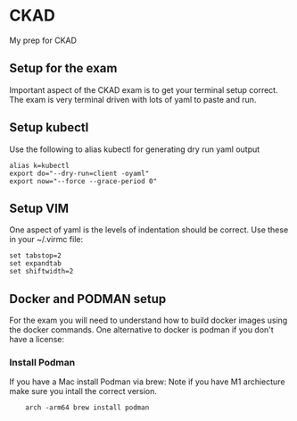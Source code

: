 # CKAD
My prep for CKAD

## Setup for the exam
Important aspect of the CKAD exam is to get your terminal setup correct.
The exam is very terminal driven with lots of yaml to paste and run.

## Setup kubectl

Use the following to alias kubectl for generating dry run yaml output

```
alias k=kubectl
export do="--dry-run=client -oyaml"
export now="--force --grace-period 0"
```

## Setup VIM

One aspect of yaml is the levels of indentation should be correct. Use these in your ~/.virmc file:

```
set tabstop=2
set expandtab
set shiftwidth=2
```

## Docker and PODMAN setup

For the exam you will need to understand how to build docker images using the docker commands.
One alternative to docker is podman if you don't have a license:

### Install Podman

If you have a Mac install Podman via brew:
Note if you have M1 archiecture make sure you intall the correct version.

```
    arch -arm64 brew install podman
```
    

